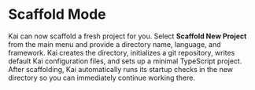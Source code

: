 # Scaffold Mode

Kai can now scaffold a fresh project for you. Select **Scaffold New Project** from the main menu and provide a directory name, language, and framework. Kai creates the directory, initializes a git repository, writes default Kai configuration files, and sets up a minimal TypeScript project. After scaffolding, Kai automatically runs its startup checks in the new directory so you can immediately continue working there.
